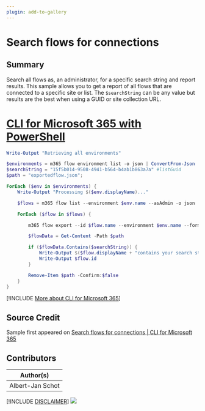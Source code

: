 ```yaml
---
plugin: add-to-gallery
---
```


# Search flows for connections

## Summary

Search all flows as, an administrator, for a specific search string and report results. This sample allows you to get a report of all flows that are connected to a specific site or list. The 
``` $searchString ``` can be any value but results are the best when using a GUID or site collection URL.
 
# [CLI for Microsoft 365 with PowerShell](#tab/cli-m365-ps)
```powershell
Write-Output "Retrieving all environments"

$environments = m365 flow environment list -o json | ConvertFrom-Json
$searchString = "15f5b014-9508-4941-b564-b4ab1b863a7a" #listGuid
$path = "exportedflow.json";

ForEach ($env in $environments) {
    Write-Output "Processing $($env.displayName)..."

    $flows = m365 flow list --environment $env.name --asAdmin -o json | ConvertFrom-Json

    ForEach ($flow in $flows) {

        m365 flow export --id $flow.name --environment $env.name --format json --path $path

        $flowData = Get-Content -Path $path

        if ($flowData.Contains($searchString)) {
            Write-Output $($flow.displayName + "contains your search string" + $searchString)
            Write-Output $flow.id
        }

        Remove-Item $path -Confirm:$false
    }
}
```
[!INCLUDE [More about CLI for Microsoft 365](../../docfx/includes/MORE-CLIM365.md)]

## Source Credit

Sample first appeared on [Search flows for connections | CLI for Microsoft 365](https://pnp.github.io/cli-microsoft365/sample-scripts/flow/search-flows-for-connection/)

## Contributors

| Author(s) |
|-----------|
| Albert-Jan Schot |


[!INCLUDE [DISCLAIMER](../../docfx/includes/DISCLAIMER.md)]
<img src="https://pnptelemetry.azurewebsites.net/script-samples/scripts/flow-search-flows-for-connection" aria-hidden="true" />
